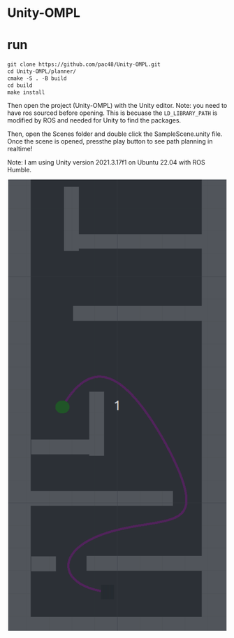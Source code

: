 # Unity-OMPL


# run
```
git clone https://github.com/pac48/Unity-OMPL.git
cd Unity-OMPL/planner/
cmake -S . -B build
cd build
make install
```
Then open the project (Unity-OMPL) with the Unity editor. Note: you need to have ros sourced before opening. This is becuase the `LD_LIBRARY_PATH` is modified by ROS and needed for Unity to find the packages.

Then, open the Scenes folder and double click the SampleScene.unity file. Once the scene is opened,  pressthe play button to see path planning in realtime! 

Note: I am using Unity version 2021.3.17f1 on Ubuntu 22.04 with ROS Humble.

<p align="center">
  <img src="resources/demo.gif" width="500" title="demo">
</p>
